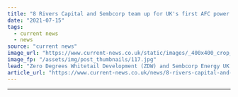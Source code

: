 ```yaml
---
title: "8 Rivers Capital and Sembcorp team up for UK's first AFC power plant"
date: "2021-07-15"
tags: 
  - current news
  - news
source: "current news"
image_url: "https://www.current-news.co.uk/static/images/_400x400_crop_center-center/Whitetail-NET-Power-site-Teeside-credit-Sembcorp.jpg"
image_fp: "/assets/img/post_thumbnails/117.jpg"
lead: "​Zero Degrees Whitetail Development (ZDW) and Sembcorp Energy UK are to develop the UK’s first NET Power station at the latter’s Wilton International site on Teeside."
article_url: "https://www.current-news.co.uk/news/8-rivers-capital-and-sembcorp-team-up-for-uk-first-afc-power-plant?utm_source=rss-feeds&utm_medium=rss&utm_campaign=rss"
---
```


---
